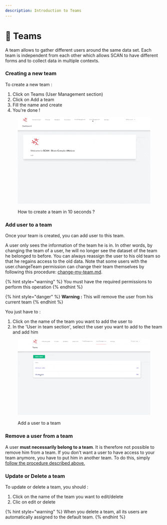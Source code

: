 ```yaml
---
description: Introduction to Teams
---
```


# 🧑 Teams

A team allows to gather different users around the same data set. Each team is independent from each other which allows SCAN to have different forms and to collect data in multiple contexts.

### Creating a new team

To create a new team :

1. Click on Teams (User Management section)
2. Click on Add a team
3. Fill the name and create
4. You're done !

<figure><img src="../../.gitbook/assets/create_team.gif" alt=""><figcaption><p>How to create a team in 10 seconds ?</p></figcaption></figure>

### Add user to a team

Once your team is created, you can add user to this team.

A user only sees the information of the team he is in. In other words, by changing the team of a user, he will no longer see the dataset of the team he belonged to before. You can always reassign the user to his old team so that he regains access to the old data. Note that some users with the user.changeTeam permission can change their team themselves by following this procedure: [change-my-team.md](../basic-usage/my-profile/change-my-team.md "mention").

{% hint style="warning" %}
You must have the required permissions to perform this operation
{% endhint %}

{% hint style="danger" %}
**Warning :** This will remove the user from his current team
{% endhint %}

You just have to :&#x20;

1. Click on the name of the team you want to add the user to
2. In the 'User in team section', select the user you want to add to the team and add him

<figure><img src="../../.gitbook/assets/add_user_to_team.gif" alt=""><figcaption><p>Add a user to a team</p></figcaption></figure>

### Remove a user from a team

A user **must necessarily belong to a team**. It is therefore not possible to remove him from a team. If you don't want a user to have access to your team anymore, you have to put him in another team. To do this, simply [follow the procedure described above.](inviting-members.md#add-user-to-a-team)

### Update or Delete a team

To update or delete a team, you should :

1. Click on the name of the team you want to edit/delete
2. Clic on edit or delete

{% hint style="warning" %}
When you delete a team, all its users are automatically assigned to the default team.
{% endhint %}
